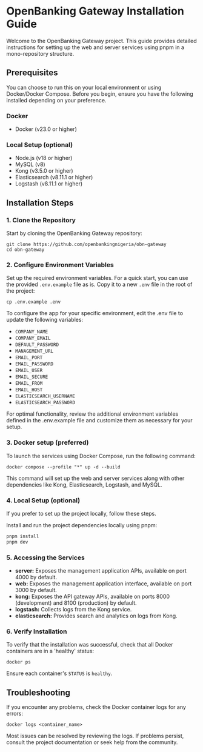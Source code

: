 # OpenBanking Gateway Installation Guide

Welcome to the OpenBanking Gateway project. This guide provides detailed instructions for setting up the web and server services using pnpm in a mono-repository structure.

## Prerequisites

You can choose to run this on your local environment or using Docker/Docker Compose. Before you begin, ensure you have the following installed depending on your preference.

### Docker

- Docker (v23.0 or higher)

### Local Setup (optional)

- Node.js (v18 or higher)
- MySQL (v8)
- Kong (v3.5.0 or higher)
- Elasticsearch (v8.11.1 or higher)
- Logstash (v8.11.1 or higher)


## Installation Steps

### 1. Clone the Repository

Start by cloning the OpenBanking Gateway repository:

```shell
git clone https://github.com/openbankingnigeria/obn-gateway
cd obn-gateway
```

### 2. Configure Environment Variables

Set up the required environment variables. For a quick start, you can use the provided `.env.example` file as is. Copy it to a new `.env` file in the root of the project:

```shell
cp .env.example .env
```

To configure the app for your specific environment, edit the .env file to update the following variables:

- `COMPANY_NAME`
- `COMPANY_EMAIL`
- `DEFAULT_PASSWORD`
- `MANAGEMENT_URL`
- `EMAIL_PORT`
- `EMAIL_PASSWORD`
- `EMAIL_USER`
- `EMAIL_SECURE`
- `EMAIL_FROM`
- `EMAIL_HOST`
- `ELASTICSEARCH_USERNAME`
- `ELASTICSEARCH_PASSWORD`

For optimal functionality, review the additional environment variables defined in the .env.example file and customize them as necessary for your setup.

### 3. Docker setup (preferred)

To launch the services using Docker Compose, run the following command:

```shell
docker compose --profile "*" up -d --build
```

This command will set up the web and server services along with other dependencies like Kong, Elasticsearch, Logstash, and MySQL.

### 4. Local Setup (optional)

If you prefer to set up the project locally, follow these steps.

Install and run the project dependencies locally using pnpm:

```bash
pnpm install
pnpm dev
```

### 5. Accessing the Services

- **server:** Exposes the management application APIs, available on port 4000 by default.
- **web:** Exposes the management application interface, available on port 3000 by default.
- **kong:** Exposes the API gateway APIs, available on ports 8000 (development) and 8100 (production) by default.
- **logstash:** Collects logs from the Kong service.
- **elasticsearch:** Provides search and analytics on logs from Kong.

### 6. Verify Installation

To verify that the installation was successful, check that all Docker containers are in a 'healthy' status:

```shell
docker ps
```

Ensure each container's `STATUS` is `healthy`.

## Troubleshooting

If you encounter any problems, check the Docker container logs for any errors:

```shell
docker logs <container_name>
```

Most issues can be resolved by reviewing the logs. If problems persist, consult the project documentation or seek help from the community.

